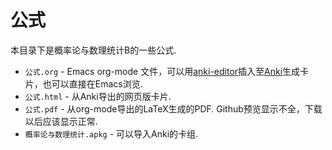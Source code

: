 # 公式
本目录下是概率论与数理统计B的一些公式.

* `公式.org` - Emacs org-mode 文件，可以用[anki-editor](https://github.com/louietan/anki-editor)插入至[Anki](https://apps.ankiweb.net/)生成卡片，也可以直接在Emacs浏览.
* `公式.html` - 从Anki导出的网页版卡片.
* `公式.pdf` - 从org-mode导出的LaTeX生成的PDF. Github预览显示不全，下载以后应该显示正常.
* `概率论与数理统计.apkg` - 可以导入Anki的卡组.
